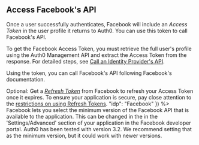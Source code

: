 ## Access Facebook's API
Once a user successfully authenticates, Facebook will include an <dfn data-key="access-token">Access Token</dfn> in the user profile it returns to Auth0. You can use this token to call Facebook's API.

To get the Facebook Access Token, you must retrieve the full user's profile using the Auth0 Management API and extract the Access Token from the response. For detailed steps, see [Call an Identity Provider's API](/connections/calling-an-external-idp-api).

Using the token, you can call Facebook's API following Facebook's documentation.

Optional: Get a <dfn data-key="refresh-token">[Refresh Token](/tokens/guides/get-refresh-tokens)</dfn> from Facebook to refresh your Access Token once it expires. To ensure your application is secure, pay close attention to the [restrictions on using Refresh Tokens](/tokens/concepts/refresh-tokens#restrictions-and-limitations).
  "idp": "Facebook"
}) %>
Facebook lets you select the minimum version of the Facebook API that is available to the application. This can be changed in the in the 'Settings/Advanced' section of your application in the Facebook developer portal. 
Auth0 has been tested with version 3.2. We recommend setting that as the minimum version, but it could work with newer versions.
